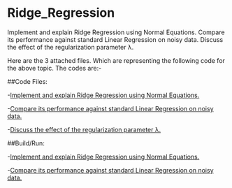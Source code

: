# Ridge_Regression
Implement and explain Ridge Regression using Normal Equations. Compare its performance against standard Linear Regression on noisy data. Discuss the effect of the regularization parameter λ.

Here are the 3 attached files. Which are representing the following code for the above topic. The codes are:-

##Code Files:

-[Implement and explain Ridge Regression using Normal Equations.](temp.cpp)

-[Compare its performance against standard Linear Regression on noisy data.](RR_Performance.cpp)

-[Discuss the effect of the regularization parameter λ.](oooo.cpp)

##Build/Run:

-[Implement and explain Ridge Regression using Normal Equations.](temp.exe)

-[Compare its performance against standard Linear Regression on noisy data.](RR_Performance.exe)